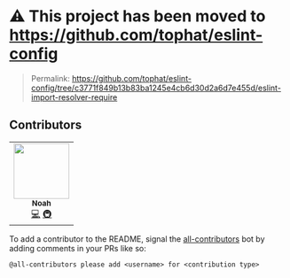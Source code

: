# :warning: This project has been moved to https://github.com/tophat/eslint-config
> Permalink: https://github.com/tophat/eslint-config/tree/c3771f849b13b83ba1245e4cb6d30d2a6d7e455d/eslint-import-resolver-require

## Contributors

<!-- ALL-CONTRIBUTORS-LIST:START - Do not remove or modify this section -->
<!-- prettier-ignore-start -->
<!-- markdownlint-disable -->
<table>
  <tr>
    <td align="center"><a href="https://noahnu.com/"><img src="https://avatars.githubusercontent.com/u/1297096?v=4?s=100" width="100px;" alt=""/><br /><sub><b>Noah</b></sub></a><br /><a href="https://github.com/tophat/eslint-import-resolver-require/commits?author=noahnu" title="Code">💻</a> <a href="#infra-noahnu" title="Infrastructure (Hosting, Build-Tools, etc)">🚇</a></td>
  </tr>
</table>

<!-- markdownlint-restore -->
<!-- prettier-ignore-end -->

<!-- ALL-CONTRIBUTORS-LIST:END -->

To add a contributor to the README, signal the [all-contributors](https://allcontributors.org/) bot by adding comments in your PRs like so:

```
@all-contributors please add <username> for <contribution type>
```
